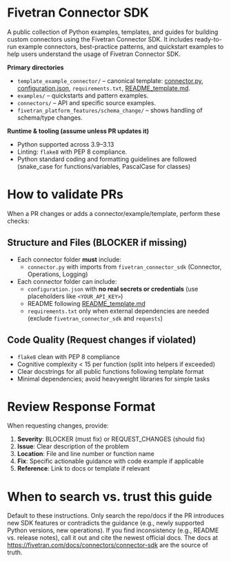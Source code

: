 # Fivetran Connector SDK
A public collection of Python examples, templates, and guides for building custom connectors using the Fivetran Connector SDK. It includes ready-to-run example connectors, best-practice patterns, and quickstart examples to help users understand the usage of Fivetran Connector SDK.

**Primary directories**
- `template_example_connector/` – canonical template: [connector.py](https://github.com/fivetran/fivetran_connector_sdk/blob/main/template_example_connector/connector.py), [configuration.json](https://github.com/fivetran/fivetran_connector_sdk/blob/main/template_example_connector/configuration.json), `requirements.txt`, [README_template.md](https://github.com/fivetran/fivetran_connector_sdk/blob/main/template_example_connector/README_template.md).
- `examples/` – quickstarts and pattern examples.
- `connectors/` – API and specific source examples.
- `fivetran_platform_features/schema_change/` – shows handling of schema/type changes.

**Runtime & tooling (assume unless PR updates it)**
- Python supported across 3.9–3.13
- Linting: `flake8` with PEP 8 compliance.
- Python standard coding and formatting guidelines are followed (snake_case for functions/variables, PascalCase for classes)

# How to validate PRs
When a PR changes or adds a connector/example/template, perform these checks:

## Structure and Files (BLOCKER if missing)
- Each connector folder **must** include:
  - `connector.py` with imports from `fivetran_connector_sdk` (Connector, Operations, Logging)
- Each connector folder can include:
  - `configuration.json` with **no real secrets or credentials** (use placeholders like `<YOUR_API_KEY>`)
  - README following [README_template.md](https://github.com/fivetran/fivetran_connector_sdk/blob/main/template_example_connector/README_template.md)
  - `requirements.txt` only when external dependencies are needed (exclude `fivetran_connector_sdk` and `requests`)

## Code Quality (Request changes if violated)
- `flake8` clean with PEP 8 compliance
- Cognitive complexity < 15 per function (split into helpers if exceeded)
- Clear docstrings for all public functions following template format
- Minimal dependencies; avoid heavyweight libraries for simple tasks

# Review Response Format
When requesting changes, provide:
1. **Severity**: BLOCKER (must fix) or REQUEST_CHANGES (should fix)
2. **Issue**: Clear description of the problem
3. **Location**: File and line number or function name
4. **Fix**: Specific actionable guidance with code example if applicable
5. **Reference**: Link to docs or template if relevant

# When to search vs. trust this guide
Default to these instructions. Only search the repo/docs if the PR introduces new SDK features or contradicts the guidance (e.g., newly supported Python versions, new operations). If you find inconsistency (e.g., README vs. release notes), call it out and cite the newest official docs. The docs at https://fivetran.com/docs/connectors/connector-sdk are the source of truth.
